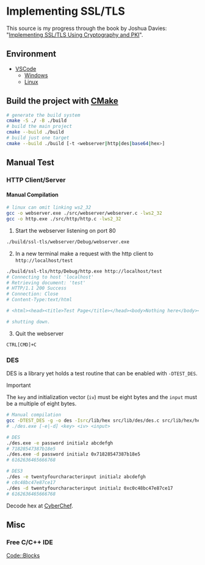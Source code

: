 # Implementing SSL/TLS
This source is my progress through the book by Joshua Davies: "[Implementing SSL/TLS Using Cryptography and PKI](https://onlinelibrary.wiley.com/doi/book/10.1002/9781118255797)".

## Environment
- [VSCode](https://code.visualstudio.com/download)
  - [Windows](https://code.visualstudio.com/docs/cpp/config-mingw)
  - [Linux](https://code.visualstudio.com/docs/cpp/config-linux)

## Build the project with [CMake](https://cmake.org/download/)
```bash
# generate the build system
cmake -S ./ -B ./build
# build the main project
cmake --build ./build
# build just one target
cmake --build ./build [-t <webserver|http|des|base64|hex>]
```
## Manual Test
### HTTP Client/Server
#### Manual Compilation
```bash
# linux can omit linking ws2_32
gcc -o webserver.exe ./src/webserver/webserver.c -lws2_32
gcc -o http.exe ./src/http/http.c -lws2_32
```
1. Start the webserver listening on port 80
```bash
./build/ssl-tls/webserver/Debug/webserver.exe
```
2. In a new terminal make a request with the http client to `http://localhost/test`
```bash
./build/ssl-tls/http/Debug/http.exe http://localhost/test
# Connecting to host 'localhost'
# Retrieving document: 'test'
# HTTP/1.1 200 Success
# Connection: Close
# Content-Type:text/html

# <html><head><title>Test Page</title></head><body>Nothing here</body></html>

# shutting down.
```
3. Quit the webserver
```
CTRL[CMD]+C
```

### DES
DES is a library yet holds a test routine that can be enabled with `-DTEST_DES`.  
> [!IMPORTANT]
> The `key` and initialization vector (`iv`) must be eight bytes and the `input` must be a multiple of eight bytes.
```sh
# Manual compilation
gcc -DTEST_DES -g -o des -Isrc/lib/hex src/lib/des/des.c src/lib/hex/hex.c
# ./des.exe [-e|-d] <key> <iv> <input>
```
```sh
# DES
./des.exe -e password initialz abcdefgh
# 71828547387b18e5
./des.exe -d password initialz 0x71828547387b18e5
# 6162636465666768
```
```sh
# DES3
./des -e twentyfourcharacterinput initialz abcdefgh
# c0c48bc47e87ce17
./des -d twentyfourcharacterinput initialz 0xc0c48bc47e87ce17
# 6162636465666768
```
Decode hex at [CyberChef](https://cyberchef.org/#recipe=From_Hex('None')).
## Misc
### Free C/C++ IDE
[Code::Blocks](https://www.codeblocks.org/)
